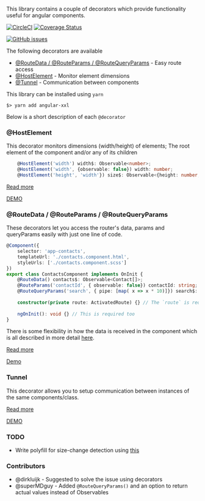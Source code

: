 This library contains a couple of decorators which provide functionality useful for angular components. 

[![CircleCI](https://circleci.com/gh/scaljeri/angular-xxl.svg?style=svg)](https://circleci.com/gh/scaljeri/angular-xxl)
[![Coverage Status](https://coveralls.io/repos/github/scaljeri/angular-xxl/badge.svg?branch=master)](https://coveralls.io/github/scaljeri/angular-xxl?branch=master)

[![GitHub issues](https://img.shields.io/github/issues/scaljeri/angular-xxl.svg?style=plastic)](https://github.com/scaljeri/angular-xxl/issues)

The following decorators are available

  *  [@RouteData / @RouteParams / @RouteQueryParams](docs/ROUTE.md) - Easy route access 
  *  [@HostElement](docs/HOST_ELEMENT.md) - Monitor element dimensions
  *  [@Tunnel](docs/TUNNEL.md) - Communication between components
  
This library can be installed using `yarn`

    $> yarn add angular-xxl
    
Below is a short description of each `@decorator`

### @HostElement
This decorator monitors dimensions (width/height) of elements; The root element of the component and/or any of its children

```typescript
    @HostElement('width') width$: Observable<number>;
    @HostElement('width', {observable: false}) width: number;
    @HostElement('height', 'width'}) size$: Observable<{height: number, width: number};
```

[Read more](docs/HOST_ELEMENT.md)

[DEMO](https://stackblitz.com/edit/host-element?file=app%2Fnormal%2Fnormal.component.ts)

### @RouteData / @RouteParams / @RouteQueryParams
These decorators let you access the router's data, params and queryParams easily with just one line of code. 
 
```typescript
@Component({
    selector: 'app-contacts',
    templateUrl: './contacts.component.html',
    styleUrls: ['./contacts.component.scss']
})
export class ContactsComponent implements OnInit {
    @RouteData() contacts$: Observable<Contact[]>;
    @RouteParams('contactId', { observable: false}) contactId: string;
    @RouteQueryParams('search', { pipe: [map( x => x * 10)]}) search$: Observable<string>;
    
    constructor(private route: ActivatedRoute) {} // The `route` is required!
    
    ngOnInit(): void {} // This is required too
}
```

There is some flexibility in how the data is received in the component which is all described in more detail [here](docs/ROUTE.md).

[Read more](docs/ROUTE.md)

[Demo](https://stackblitz.com/edit/angular-route-xxl-g64g5p?file=app%2Futils%2Froute-decorator.ts)


### Tunnel
This decorator allows you to setup communication between instances of the same components/class.

[Read more](docs/TUNNEL.md)

[DEMO](https://stackblitz.com/edit/angular-tunnel?file=app%2Fblock%2Fblock.component.ts)

### TODO
  * Write polyfill for size-change detection using [this](https://stackoverflow.com/questions/6492683/how-to-detect-divs-dimension-changed)

### Contributors
   + @dirkluijk - Suggested to solve the issue using decorators
   + @superMDguy - Added `@RouteQueryParams()` and an option to return actual values instead of Observables
